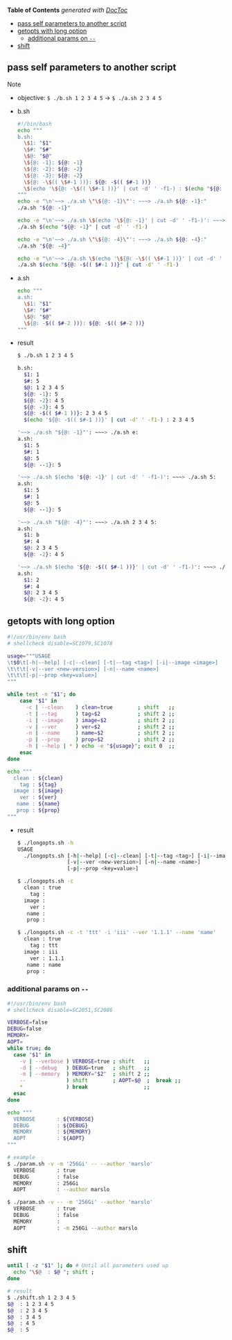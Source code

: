 <!-- START doctoc generated TOC please keep comment here to allow auto update -->
<!-- DON'T EDIT THIS SECTION, INSTEAD RE-RUN doctoc TO UPDATE -->
**Table of Contents**  *generated with [DocToc](https://github.com/thlorenz/doctoc)*

- [pass self parameters to another script](#pass-self-parameters-to-another-script)
- [getopts with long option](#getopts-with-long-option)
  - [additional params on `--`](#additional-params-on---)
- [shift](#shift)

<!-- END doctoc generated TOC please keep comment here to allow auto update -->


## pass self parameters to another script

> [!NOTE]
> - objective:
>   `$ ./b.sh 1 2 3 4 5` -> `$ ./a.sh 2 3 4 5`

- b.sh
  ```bash
  #!/bin/bash
  echo """
  b.sh:
    \$1: "$1"
    \$#: "$#"
    \$@: "$@"
    \${@: -1}: ${@: -1}
    \${@: -2}: ${@: -2}
    \${@: -3}: ${@: -2}
    \${@: -\$(( \$#-1 ))}: ${@: -$(( $#-1 ))}
    \$(echo '\${@: -\$(( \$#-1 ))}' | cut -d' ' -f1-) : $(echo "${@: -$(( $#-1 ))}" | cut -d' ' -f1-)
  """
  echo -e "\n'~~> ./a.sh \"\${@: -1}\"': ~~~> ./a.sh ${@: -1}:"
  ./a.sh "${@: -1}"

  echo -e "\n'~~> ./a.sh \$(echo '\${@: -1}' | cut -d' ' -f1-)': ~~~> ./a.sh $(echo "${@: -1}" | cut -d' ' -f1-):"
  ./a.sh $(echo "${@: -1}" | cut -d' ' -f1-)

  echo -e "\n'~~> ./a.sh \"\${@: -4}\"': ~~~> ./a.sh ${@: -4}:"
  ./a.sh "${@: -4}"

  echo -e "\n'~~> ./a.sh \$(echo '\${@: -\$(( \$#-1 ))}' | cut -d' ' -f1-)': ~~~> ./a.sh $(echo "${@: -$(( $#-1 ))}" | cut -d' ' -f1-)"
  ./a.sh $(echo "${@: -$(( $#-1 ))}" | cut -d' ' -f1-)
  ```

- a.sh
  ```bash
  echo """
  a.sh:
    \$1: "$1"
    \$#: "$#"
    \$@: "$@"
    \${@: -$(( $#-2 ))}: ${@: -$(( $#-2 ))}
  """
  ```

- result
  ```bash
  $ ./b.sh 1 2 3 4 5

  b.sh:
    $1: 1
    $#: 5
    $@: 1 2 3 4 5
    ${@: -1}: 5
    ${@: -2}: 4 5
    ${@: -3}: 4 5
    ${@: -$(( $#-1 ))}: 2 3 4 5
    $(echo '${@: -$(( $#-1 ))}' | cut -d' ' -f1-) : 2 3 4 5

  '~~> ./a.sh "${@: -1}"': ~~~> ./a.sh e:
  a.sh:
    $1: 5
    $#: 1
    $@: 5
    ${@: --1}: 5

  '~~> ./a.sh $(echo '${@: -1}' | cut -d' ' -f1-)': ~~~> ./a.sh 5:
  a.sh:
    $1: 5
    $#: 1
    $@: 5
    ${@: --1}: 5

  '~~> ./a.sh "${@: -4}"': ~~~> ./a.sh 2 3 4 5:
  a.sh:
    $1: b
    $#: 4
    $@: 2 3 4 5
    ${@: -2}: 4 5

  '~~> ./a.sh $(echo '${@: -$(( $#-1 ))}' | cut -d' ' -f1-)': ~~~> ./a.sh 2 3 4 5
  a.sh:
    $1: 2
    $#: 4
    $@: 2 3 4 5
    ${@: -2}: 4 5
  ```

## getopts with long option
```bash
#!/usr/bin/env bash
# shellcheck disable=SC1079,SC1078

usage="""USAGE
\t$0\t[-h|--help] [-c|--clean] [-t|--tag <tag>] [-i|--image <image>]
\t\t\t[-v|--ver <new-version>] [-n|--name <name>]
\t\t\t[-p|--prop <key=value>]
"""

while test -n "$1"; do
    case "$1" in
      -c | --clean    ) clean=true        ; shift   ;;
      -t | --tag      ) tag=$2            ; shift 2 ;;
      -i | --image    ) image=$2          ; shift 2 ;;
      -v | --ver      ) ver=$2            ; shift 2 ;;
      -n | --name     ) name=$2           ; shift 2 ;;
      -p | --prop     ) prop=$2           ; shift 2 ;;
      -h | --help | * ) echo -e "${usage}"; exit 0  ;;
    esac
done

echo """
  clean : ${clean}
    tag : ${tag}
  image : ${image}
    ver : ${ver}
   name : ${name}
   prop : ${prop}
"""
```
- result
  ```bash
  $ ./longopts.sh -h
  USAGE
    ./longopts.sh [-h|--help] [-c|--clean] [-t|--tag <tag>] [-i|--image <image>]
                  [-v|--ver <new-version>] [-n|--name <name>]
                  [-p|--prop <key=value>]

  $ ./longopts.sh -c
    clean : true
      tag :
    image :
      ver :
     name :
     prop :

  $ ./longopts.sh -c -t 'ttt' -i 'iii' --ver '1.1.1' --name 'name'
    clean : true
      tag : ttt
    image : iii
      ver : 1.1.1
     name : name
     prop :
  ```

### additional params on `--`
```bash
#!/usr/bin/env bash
# shellcheck disable=SC2051,SC2086

VERBOSE=false
DEBUG=false
MEMORY=
AOPT=
while true; do
  case "$1" in
    -v | --verbose ) VERBOSE=true ; shift   ;;
    -d | --debug   ) DEBUG=true   ; shift   ;;
    -m | --memory  ) MEMORY="$2"  ; shift 2 ;;
    --             ) shift        ; AOPT=$@  ;  break ;;
    *              ) break                  ;;
  esac
done

echo """
  VERBOSE       : ${VERBOSE}
  DEBUG         : ${DEBUG}
  MEMORY        : ${MEMORY}
  AOPT          : ${AOPT}
"""

# example
$ ./param.sh -v -m '256Gi' -- --author 'marslo'
  VERBOSE       : true
  DEBUG         : false
  MEMORY        : 256Gi
  AOPT          : --author marslo

$ ./param.sh -v -- -m '256Gi' --author 'marslo'
  VERBOSE       : true
  DEBUG         : false
  MEMORY        :
  AOPT          : -m 256Gi --author marslo
```


## shift
```bash
until [ -z "$1" ]; do # Until all parameters used up
  echo "\$@  : $@ "; shift ;
done

# result
$ ./shift.sh 1 2 3 4 5
$@  : 1 2 3 4 5
$@  : 2 3 4 5
$@  : 3 4 5
$@  : 4 5
$@  : 5
```
